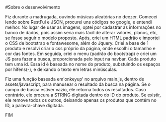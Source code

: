 #Sobre o desenvolvimento

Fiz durante a madrugada, ouvindo músicas aleatórias no deezer.
Comecei lendo sobre RestFul e JSON, procurei uns códigos no google, e entendi melhor.
No lugar de usar as imagens, optei por cadastrar as informações no banco de dados, pois assim seria mais fácil de alterar valores, planos, etc, se fosse seguir o modelo proposto.
Após, criei um HTML padrão e importei o CSS de bootstrap e fontawesome, além do Jquery.
Criei a base de 1 produto e resolvi criar o css próprio da página, onde escolhi o tamanho e cor das fontes.
Em seguida, criei o menu (padrão do bootstrap) e criei um JS para fazer a busca, proporcionada pelo input na navbar.
Cada produto tem uma id. Essa id é baseada no nome do produto, substuindo os espaços por hífens(-), e deixando o texto em letras minúsculas.

Fiz uma função baseada em'onkeyup' no arquivo main.js, dentro de assets/javascript, para manusear o resultado da busca na página.
Se o campo de busca estiver vazio, ele retorna todos os resultados. Caso contrário, ele procura a STRING digitada dentro do ID do produto. Se existir, ele remove todos os outros, deixando apenas os produtos que contém no ID, a palavra-chave digitada.

FIM
